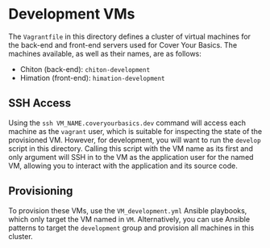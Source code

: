 # Development VMs

The `Vagrantfile` in this directory defines a cluster of virtual machines for
the back-end and front-end servers used for Cover Your Basics.  The machines
available, as well as their names, are as follows:

* Chiton (back-end): `chiton-development`
* Himation (front-end): `himation-development`

## SSH Access

Using the `ssh VM_NAME.coveryourbasics.dev` command will access each machine as
the `vagrant` user, which is suitable for inspecting the state of the
provisioned VM.  However, for development, you will want to run the `develop`
script in this directory.  Calling this script with the VM name as its first and
only argument will SSH in to the VM as the application user for the named VM,
allowing you to interact with the application and its source code.

## Provisioning

To provision these VMs, use the `VM_development.yml` Ansible playbooks, which
only target the VM named in `VM`.  Alternatively, you can use Ansible patterns
to target the `development` group and provision all machines in this cluster.
